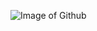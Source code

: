 ![Image of Github](https://avatars2.githubusercontent.com/u/68987591?s=460&u=36f1a09222c16c78daa4dfc43620b23f42de258c&v=4)

